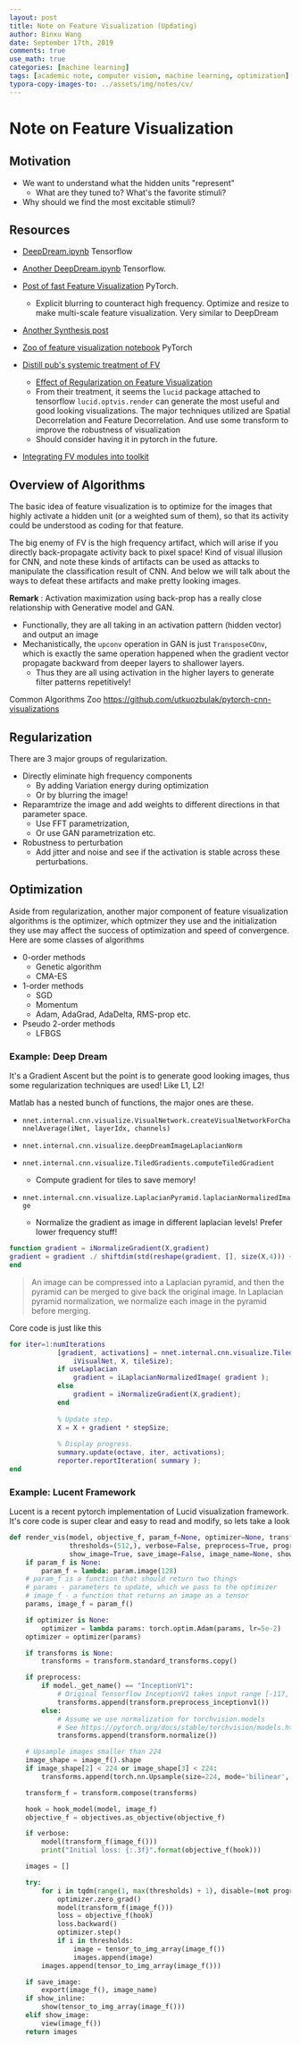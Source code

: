 ```yaml
---
layout: post
title: Note on Feature Visualization (Updating)
author: Binxu Wang
date: September 17th, 2019
comments: true
use_math: true
categories: [machine learning]
tags: [academic note, computer vision, machine learning, optimization]
typora-copy-images-to: ../assets/img/notes/cv/
---
```


# Note on Feature Visualization 

## Motivation

* We want to understand what the hidden units "represent"
  * What are they tuned to? What's the favorite stimuli? 
* Why should we find the most excitable stimuli? 



## Resources

* [DeepDream.ipynb](https://github.com/tensorflow/examples/blob/master/community/en/r1/deepdream.ipynb) Tensorflow

* [Another DeepDream.ipynb](https://github.com/google/deepdream/blob/master/dream.ipynb) Tensorflow. 
* [Post of fast Feature Visualization](https://towardsdatascience.com/how-to-visualize-convolutional-features-in-40-lines-of-code-70b7d87b0030)  PyTorch. 
  * Explicit blurring to counteract high frequency. Optimize and resize to make multi-scale feature visualization. Very similar to DeepDream
* [Another Synthesis post](https://dudeperf3ct.github.io/visualize/cnn/catsvsdogs/2018/12/02/Power-of-Visualizing-Convolution-Neural-Networks/)
* [Zoo of feature visualization notebook](https://github.com/utkuozbulak/pytorch-cnn-visualizations) PyTorch 
* [Distill pub's systemic treatment of FV](https://distill.pub/2017/feature-visualization/) 
  * [Effect of Regularization on Feature Visualization](https://colab.research.google.com/github/tensorflow/lucid/blob/master/notebooks/feature-visualization/regularization.ipynb) 
  * From their treatment, it seems the `lucid` package attached to tensorflow `lucid.optvis.render` can generate the most useful and good looking visualizations. The major techniques utilized are Spatial Decorrelation and Feature Decorrelation. And use some transform to improve the robustness of visualization
  * Should consider having it in pytorch in the future. 
* [Integrating FV modules into toolkit](https://distill.pub/2018/building-blocks/)



## Overview of Algorithms

The basic idea of feature visualization is to optimize for the images that highly activate a hidden unit (or a weighted sum of them), so that its activity could be understood as coding for that feature. 

The big enemy of FV is the high frequency artifact, which will arise if you directly back-propagate activity back to pixel space! Kind of visual illusion for CNN, and note these kinds of artifacts can be used as attacks to manipulate the classification result of CNN. And below we will talk about the ways to defeat these artifacts and make pretty looking images. 

**Remark** : Activation maximization using back-prop has a really close relationship with Generative model and GAN. 

* Functionally, they are all taking in an activation pattern (hidden vector) and output an image
* Mechanistically, the `upconv` operation in GAN is just `TransposeCOnv`, which is exactly the same operation happened when the gradient vector propagate backward from deeper layers to shallower layers.
  * Thus they are all using activation in the higher layers to generate filter patterns repetitively! 

Common Algorithms Zoo https://github.com/utkuozbulak/pytorch-cnn-visualizations

## Regularization

There are 3 major groups of regularization. 

* Directly eliminate high frequency components
  * By adding Variation energy during optimization 
  * Or by blurring the image! 
* Reparamtrize the image and add weights to different directions in that parameter space. 
  * Use FFT parametrization, 
  * Or use GAN parametrization etc. 
* Robustness to perturbation
  * Add jitter and noise and see if the activation is stable across these perturbations. 

## Optimization

Aside from regularization, another major component of feature visualization algorithms is the optimizer, which optmizer they use and the initialization they use may affect the success of optimization and speed of convergence. Here are some classes of algorithms

* 0-order methods 
  * Genetic algorithm
  * CMA-ES
* 1-order methods
  * SGD
  * Momentum
  * Adam, AdaGrad, AdaDelta, RMS-prop etc.
* Pseudo 2-order methods
  * LFBGS

### Example: Deep Dream

It's a Gradient Ascent but the point is to generate good looking images, thus some regularization techniques are used! Like L1, L2! 

Matlab has a nested bunch of functions, the major ones are these. 

* `nnet.internal.cnn.visualize.VisualNetwork.createVisualNetworkForChannelAverage(iNet, layerIdx, channels)`
* `nnet.internal.cnn.visualize.deepDreamImageLaplacianNorm`
* `nnet.internal.cnn.visualize.TiledGradients.computeTiledGradient`
  * Compute gradient for tiles to save memory! 

* `nnet.internal.cnn.visualize.LaplacianPyramid.laplacianNormalizedImage`
  * Normalize the gradient as image in different laplacian levels! Prefer lower frequency stuff! 

```matlab
function gradient = iNormalizeGradient(X,gradient) 
gradient = gradient ./ shiftdim(std(reshape(gradient, [], size(X,4))) + 1e-9, -2); 
end
```

>An image can be compressed into a Laplacian pyramid, and then the pyramid can be merged to give back the original image. In Laplacian pyramid normalization, we normalize each image in the pyramid before merging.

Core code is just like this 

```matlab
for iter=1:numIterations
            [gradient, activations] = nnet.internal.cnn.visualize.TiledGradients.computeTiledGradient(...
                iVisualNet, X, tileSize);
            if useLaplacian
                gradient = iLaplacianNormalizedImage( gradient );
            else
                gradient = iNormalizeGradient(X,gradient);
            end
            
            % Update step.
            X = X + gradient * stepSize;                        
            
            % Display progress.
            summary.update(octave, iter, activations);
            reporter.reportIteration( summary );
end
```

### Example: Lucent Framework

Lucent is a recent pytorch implementation of Lucid visualization framework. It's core code is super clear and easy to read and modify, so lets take a look

```python
def render_vis(model, objective_f, param_f=None, optimizer=None, transforms=None,
               thresholds=(512,), verbose=False, preprocess=True, progress=True,
               show_image=True, save_image=False, image_name=None, show_inline=False):
    if param_f is None:
        param_f = lambda: param.image(128)
    # param_f is a function that should return two things
    # params - parameters to update, which we pass to the optimizer
    # image_f - a function that returns an image as a tensor
    params, image_f = param_f()

    if optimizer is None:
        optimizer = lambda params: torch.optim.Adam(params, lr=5e-2)
    optimizer = optimizer(params)

    if transforms is None:
        transforms = transform.standard_transforms.copy()

    if preprocess:
        if model._get_name() == "InceptionV1":
            # Original Tensorflow InceptionV1 takes input range [-117, 138]
            transforms.append(transform.preprocess_inceptionv1())
        else:
            # Assume we use normalization for torchvision.models
            # See https://pytorch.org/docs/stable/torchvision/models.html
            transforms.append(transform.normalize())

    # Upsample images smaller than 224
    image_shape = image_f().shape
    if image_shape[2] < 224 or image_shape[3] < 224:
        transforms.append(torch.nn.Upsample(size=224, mode='bilinear', align_corners=True))

    transform_f = transform.compose(transforms)

    hook = hook_model(model, image_f)
    objective_f = objectives.as_objective(objective_f)

    if verbose:
        model(transform_f(image_f()))
        print("Initial loss: {:.3f}".format(objective_f(hook)))

    images = []

    try:
        for i in tqdm(range(1, max(thresholds) + 1), disable=(not progress)):
            optimizer.zero_grad()
            model(transform_f(image_f()))
            loss = objective_f(hook)
            loss.backward()
            optimizer.step()
            if i in thresholds:
                image = tensor_to_img_array(image_f())
                images.append(image)
        images.append(tensor_to_img_array(image_f()))

    if save_image:
        export(image_f(), image_name)
    if show_inline:
        show(tensor_to_img_array(image_f()))
    elif show_image:
        view(image_f())
    return images
```

